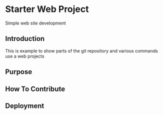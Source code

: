 # Starter Web Project

Simple web site development

## Introduction
This is example to show parts of the git repository  and various commands use a web projects


## Purpose

## How To Contribute

## Deployment

